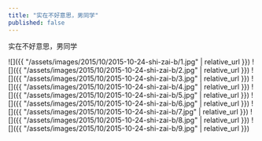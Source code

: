 ```yaml
---
title: "实在不好意思，男同学"
published: false
---
```

实在不好意思，男同学



![]({{ "/assets/images/2015/10/2015-10-24-shi-zai-b/1.jpg" | relative_url }})
![]({{ "/assets/images/2015/10/2015-10-24-shi-zai-b/2.jpg" | relative_url }})
![]({{ "/assets/images/2015/10/2015-10-24-shi-zai-b/3.jpg" | relative_url }})
![]({{ "/assets/images/2015/10/2015-10-24-shi-zai-b/4.jpg" | relative_url }})
![]({{ "/assets/images/2015/10/2015-10-24-shi-zai-b/5.jpg" | relative_url }})
![]({{ "/assets/images/2015/10/2015-10-24-shi-zai-b/6.jpg" | relative_url }})
![]({{ "/assets/images/2015/10/2015-10-24-shi-zai-b/7.jpg" | relative_url }})
![]({{ "/assets/images/2015/10/2015-10-24-shi-zai-b/8.jpg" | relative_url }})
![]({{ "/assets/images/2015/10/2015-10-24-shi-zai-b/9.jpg" | relative_url }})
